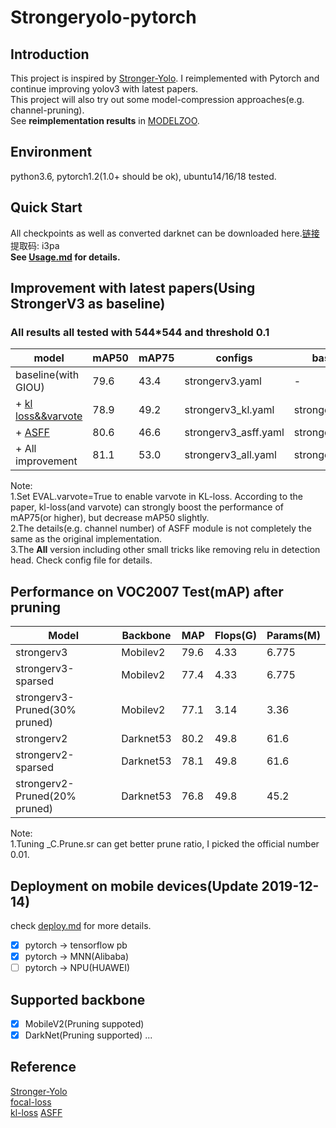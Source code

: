 # Strongeryolo-pytorch 

## Introduction
This project is inspired by [Stronger-Yolo](https://github.com/Stinky-Tofu/Stronger-yolo). I reimplemented with Pytorch and continue improving yolov3 with latest papers.  
This project will also try out some model-compression approaches(e.g. channel-pruning).  
See **reimplementation results** in [MODELZOO](docs/MODELZOO.md).
## Environment
python3.6, pytorch1.2(1.0+ should be ok), ubuntu14/16/18 tested.

## Quick Start
All checkpoints as well as converted darknet can be downloaded here.[链接](https://pan.baidu.com/s/17VK455rp4B_SRhEmklT_ig) 提取码: i3pa  
**See [Usage.md](docs/Usage.md) for details.** 
## Improvement with latest papers(Using StrongerV3 as baseline)
### All results all tested with 544*544 and threshold 0.1
|model|mAP50|mAP75|configs|baseline|
| ------ | ------ | ------ |------ |------ |
|baseline(with GIOU)|79.6 |43.4|strongerv3.yaml|-|
|+ [kl loss&&varvote](https://github.com/yihui-he/KL-Loss)|78.9|49.2 |strongerv3_kl.yaml|strongerv3.yaml|  
|+ [ASFF](https://github.com/ruinmessi/ASFF)|80.6|46.6 |strongerv3_asff.yaml|strongerv3.yaml|
|+ All improvement|81.1|53.0 |strongerv3_all.yaml|strongerv3.yaml|

Note:  
1.Set EVAL.varvote=True to enable varvote in KL-loss. According to the paper, kl-loss(and varvote) can strongly boost the performance of mAP75(or higher), but decrease mAP50 slightly.  
2.The details(e.g. channel number) of ASFF module is not completely the same as the original implementation.  
3.The **All** version including other small tricks like removing relu in detection head. Check config file for details. 
## Performance on VOC2007 Test(mAP) after pruning
|Model| Backbone|MAP | Flops(G)| Params(M)|
| ------ | ------ | ------ | ------ |------ |
strongerv3| Mobilev2|79.6|4.33|6.775|
strongerv3-sparsed|Mobilev2|77.4|4.33|6.775|
strongerv3-Pruned(30% pruned) |Mobilev2|77.1 |3.14|3.36|
strongerv2| Darknet53|80.2|49.8|61.6|
strongerv2-sparsed|Darknet53|78.1|49.8|61.6|
strongerv2-Pruned(20% pruned) |Darknet53|76.8 |49.8|45.2|  

Note:  
1.Tuning _C.Prune.sr can get better prune ratio, I picked the official number 0.01.  

## Deployment on mobile devices(Update 2019-12-14)
check [deploy.md](docs/deploy.md) for more details.
- [x] pytorch -> tensorflow pb
- [x] pytorch -> MNN(Alibaba)
- [ ] pytorch -> NPU(HUAWEI)

## Supported backbone
- [x] MobileV2(Pruning suppoted)
- [x] DarkNet(Pruning supported)
...
## Reference
[Stronger-Yolo](https://github.com/Stinky-Tofu/Stronger-yolo)  
[focal-loss](https://arxiv.org/abs/1708.02002)  
[kl-loss](https://github.com/yihui-he/KL-Loss)
[ASFF](https://github.com/ruinmessi/ASFF)
